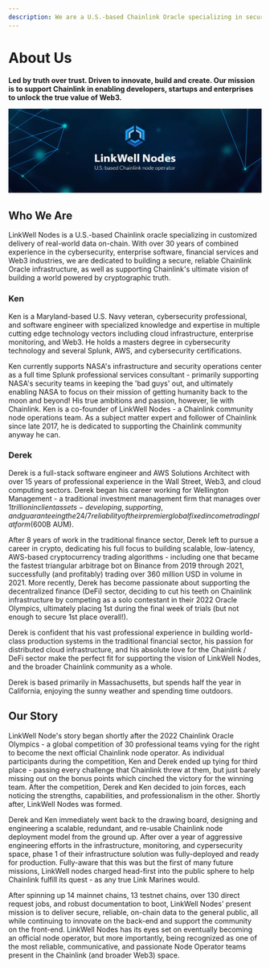 ```yaml
---
description: We are a U.S.-based Chainlink Oracle specializing in secure delivery of real-world data onto the blockchain.
---
```


# About Us

**Led by truth over trust. Driven to innovate, build and create. Our mission is to support Chainlink in enabling developers, startups and enterprises to unlock the true value of Web3.**

![LinkWell Nodes - U.S.-based Chainlink node operator](/img/lw-banner_1080x360_Docs-Home.webp "LinkWell Nodes - U.S.-based Chainlink node operator")

## Who We Are
LinkWell Nodes is a U.S.-based Chainlink oracle specializing in customized delivery of real-world data on-chain. With over 30 years of combined experience in the cybersecurity, enterprise software, financial services and Web3 industries, we are dedicated to building a secure, reliable Chainlink Oracle infrastructure, as well as supporting Chainlink's ultimate vision of building a world powered by cryptographic truth.

### Ken
Ken is a Maryland-based U.S. Navy veteran, cybersecurity professional, and software engineer with specialized knowledge and expertise in multiple cutting edge technology vectors including cloud infrastructure, enterprise monitoring, and Web3. He holds a masters degree in cybersecurity technology and several Splunk, AWS, and cybersecurity certifications. 

Ken currently supports NASA's infrastructure and security operations center as a full time Splunk professional services consultant - primarily supporting NASA's security teams in keeping the 'bad guys' out, and ultimately enabling NASA to focus on their mission of getting humanity back to the moon and beyond! His true ambitions and passion, however, lie with Chainlink. Ken is a co-founder of LinkWell Nodes - a Chainlink community node operations team. As a subject matter expert and follower of Chainlink since late 2017, he is dedicated to supporting the Chainlink community anyway he can.

### Derek
Derek is a full-stack software engineer and AWS Solutions Architect with over 15 years of professional experience in the Wall Street, Web3, and cloud computing sectors. Derek began his career working for Wellington Management - a traditional investment management firm that manages over $1 trillion in client assets - developing, supporting, and guaranteeing the 24/7 reliability of their premier global fixed income trading platform ($600B AUM). 

After 8 years of work in the traditional finance sector, Derek left to pursue a career in crypto, dedicating his full focus to building scalable, low-latency, AWS-based cryptocurrency trading algorithms - including one that became the fastest triangular arbitrage bot on Binance from 2019 through 2021, successfully (and profitably) trading over 360 million USD in volume in 2021. More recently, Derek has become passionate about supporting the decentralized finance (DeFi) sector, deciding to cut his teeth on Chainlink infrastructure by competing as a solo contestant in their 2022 Oracle Olympics, ultimately placing 1st during the final week of trials (but not enough to secure 1st place overall!). 

Derek is confident that his vast professional experience in building world-class production systems in the traditional financial sector, his passion for distributed cloud infrastructure, and his absolute love for the Chainlink / DeFi sector make the perfect fit for supporting the vision of LinkWell Nodes, and the broader Chainlink community as a whole.

Derek is based primarily in Massachusetts, but spends half the year in California, enjoying the sunny weather and spending time outdoors. 


## Our Story
LinkWell Node's story began shortly after the 2022 Chainlink Oracle Olympics - a global competition of 30 professional teams vying for the right to become the next official Chainlink node operator. As individual participants during the competition, Ken and Derek ended up tying for third place - passing every challenge that Chainlink threw at them, but just barely missing out on the bonus points which cinched the victory for the winning team. After the competition, Derek and Ken decided to join forces, each noticing the strengths, capabilities, and professionalism in the other. Shortly after, LinkWell Nodes was formed.

Derek and Ken immediately went back to the drawing board, designing and engineering a scalable, redundant, and re-usable Chainlink node deployment model from the ground up. After over a year of aggressive engineering efforts in the infrastructure, monitoring, and cypersecurity space, phase 1 of their infrastructure solution was fully-deployed and ready for production. Fully-aware that this was but the first of many future missions, LinkWell nodes charged head-first into the public sphere to help Chainlink fulfill its quest - as any true Link Marines would.

After spinning up 14 mainnet chains, 13 testnet chains, over 130 direct request jobs, and robust documentation to boot, LinkWell Nodes' present mission is to deliver secure, reliable, on-chain data to the general public, all while continuing to innovate on the back-end and support the community on the front-end. LinkWell Nodes has its eyes set on eventually becoming an official node operator, but more importantly, being recognized as one of the most reliable, communicative, and passionate Node Operator teams present in the Chainlink (and broader Web3) space.